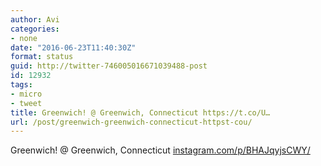 ```yaml
---
author: Avi
categories:
- none
date: "2016-06-23T11:40:30Z"
format: status
guid: http://twitter-746005016671039488-post
id: 12932
tags:
- micro
- tweet
title: Greenwich! @ Greenwich, Connecticut https://t.co/U…
url: /post/greenwich-greenwich-connecticut-httpst-cou/
---
```

Greenwich! @ Greenwich, Connecticut [instagram.com/p/BHAJqyjsCWY/](https://www.instagram.com/p/BHAJqyjsCWY/)